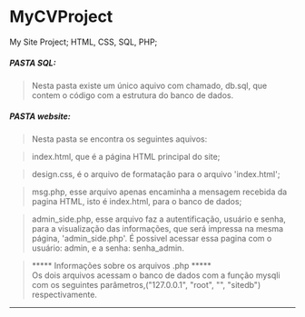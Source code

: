 # MyCVProject
My Site Project; HTML, CSS, SQL, PHP;


##### PASTA SQL:
>Nesta pasta existe um único aquivo com chamado, db.sql, que contem o código com a estrutura do banco de dados.


##### PASTA website:
>Nesta pasta se encontra os seguintes aquivos:

>index.html, que é a página HTML principal do site;

>design.css, é o arquivo de formatação para o arquivo 'index.html';

>msg.php, esse arquivo apenas encaminha a mensagem recebida da pagina HTML, isto é index.html, para o banco de dados;

>admin_side.php, esse arquivo faz a autentificação, usuário e senha, para a visualização das informações, 
que será impressa na mesma página, 'admin_side.php'. É possivel acessar essa pagina com o usuário: admin, e a senha: senha_admin. 

>***** Informações sobre os arquivos .php *****  
>Os dois arquivos acessam o banco de dados com a função mysqli  
>com os seguintes parâmetros,("127.0.0.1", "root", "", "sitedb") respectivamente.
___________________________________________________
